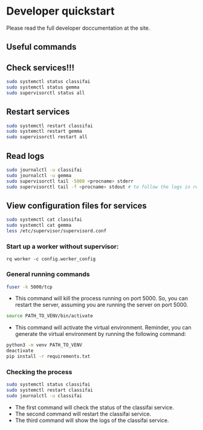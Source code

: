 # Developer quickstart

Please read the full developer doccumentation at the site. 

## Useful commands


## Check services!!!

```bash
sudo systemctl status classifai
sudo systemctl status gemma
sudo supervisorctl status all
```

## Restart services

```bash
sudo systemctl restart classifai
sudo systemctl restart gemma
sudo supervisorctl restart all
```

## Read logs

```bash
sudo journalctl -u classifai
sudo journalctl -u gemma
sudo supervisorctl tail -5000 <procname> stderr
sudo supervisorctl tail -f <procname> stdout # to follow the logs in real time
```

## View configuration files for services

```bash
sudo systemctl cat classifai
sudo systemctl cat gemma
less /etc/supervisor/supervisord.conf
```

### Start up a worker without supervisor:
`rq worker -c config.worker_config`

### General running commands

```bash
fuser -k 5000/tcp
```
- This command will kill the process running on port 5000. So, you can restart the server, assuming you are running the server on port 5000.


```bash
source PATH_TO_VENV/bin/activate
```
- This command will activate the virtual environment.
Reminder, you can generate the virtual environment by running the following command:

```bash
python3 -m venv PATH_TO_VENV
deactivate
pip install -r requirements.txt
```

### Checking the process

```bash
sudo systemctl status classifai
sudo systemctl restart classifai
sudo journalctl -u classifai
```
- The first command will check the status of the classifai service.
- The second command will restart the classifai service.
- The third command will show the logs of the classifai service.


